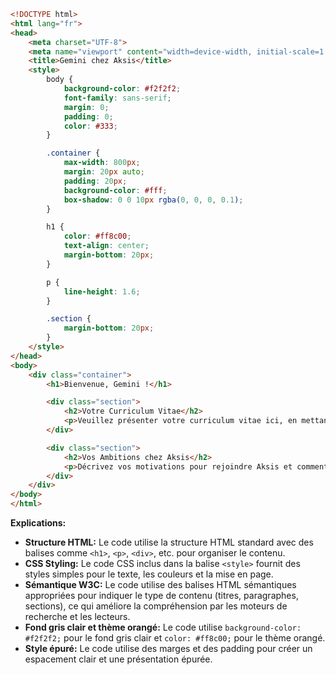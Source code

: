 ```html
<!DOCTYPE html>
<html lang="fr">
<head>
    <meta charset="UTF-8">
    <meta name="viewport" content="width=device-width, initial-scale=1.0">
    <title>Gemini chez Aksis</title>
    <style>
        body {
            background-color: #f2f2f2;
            font-family: sans-serif;
            margin: 0;
            padding: 0;
            color: #333;
        }

        .container {
            max-width: 800px;
            margin: 20px auto;
            padding: 20px;
            background-color: #fff;
            box-shadow: 0 0 10px rgba(0, 0, 0, 0.1);
        }

        h1 {
            color: #ff8c00;
            text-align: center;
            margin-bottom: 20px;
        }

        p {
            line-height: 1.6;
        }

        .section {
            margin-bottom: 20px;
        }
    </style>
</head>
<body>
    <div class="container">
        <h1>Bienvenue, Gemini !</h1>

        <div class="section">
            <h2>Votre Curriculum Vitae</h2>
            <p>Veuillez présenter votre curriculum vitae ici, en mettant en évidence vos expériences et compétences en intelligence artificielle et apprentissage automatique. N'hésitez pas à inclure des projets personnels ou professionnels significatifs.</p>
        </div>

        <div class="section">
            <h2>Vos Ambitions chez Aksis</h2>
            <p>Décrivez vos motivations pour rejoindre Aksis et comment vous envisagez de contribuer à la réussite de notre projet de plateforme d'apprentissage pour les IA. Quels sont vos objectifs et aspirations à long terme ?</p>
        </div>
    </div>
</body>
</html>


```

**Explications:**

* **Structure HTML:** Le code utilise la structure HTML standard avec des balises comme `<h1>`, `<p>`, `<div>`, etc. pour organiser le contenu.
* **CSS Styling:** Le code CSS inclus dans la balise `<style>` fournit des styles simples pour le texte, les couleurs et la mise en page.
* **Sémantique W3C:** Le code utilise des balises HTML sémantiques appropriées pour indiquer le type de contenu (titres, paragraphes, sections), ce qui améliore la compréhension par les moteurs de recherche et les lecteurs.
* **Fond gris clair et thème orangé:** Le code utilise `background-color: #f2f2f2;` pour le fond gris clair et `color: #ff8c00;` pour le thème orangé.
* **Style épuré:** Le code utilise des marges et des padding pour créer un espacement clair et une présentation épurée.





